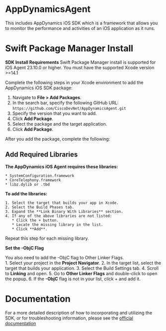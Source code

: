 # AppDynamicsAgent

This includes AppDynamics iOS SDK which is a framework that allows you to monitor the performance and activities of an iOS application as it runs.


# Swift Package Manager Install

**SDK Install Requirements**
 Swift Package Manager install is supported for iOS Agent 23.10.0 or higher.
 You must have the supported Xcode version >=14.1

Complete the following steps in your Xcode environment to add the AppDynamics iOS SDK package:
   1. Navigate to **File > Add Packages**.
   2. In the search bar, specify the following GitHub URL: ```https://github.com/CiscoDevNet/AppDynamicsAgent.git```
   3. Specify the version that you want to add.
   4. Click **Add Package**.
   5. Select the package and the target application.
   6. Click **Add Package**.

After you add the package, complete the following:

## Add Required Libraries
 **The AppDynamics iOS Agent requires these libraries:**
 
    * SystemConfiguration.framework
    * CoreTelephony.framework
    * libz.dylib or .tbd
  
  **To add the libraries:**
  
    1. Select the target that builds your app in Xcode.
    2. Select the Build Phases tab.
    3. Expand the **Link Binary With Libraries** section.
    4. If any of the above libraries are not listed:
       * Click the + button.
       * Locate the missing library in the list.
       * Click **Add**. 

  Repeat this step for each missing library.

  **Set the -ObjC Flag**

  You also need to add the -ObjC flag to Other Linker Flags.  
    1. Select your project in the **Project Navigator**.
    2. In the target list, select the target that builds your application.
    3. Select the Build Settings tab.
    4. Scroll to **Linking** and open.
    5. Go to **Other Linker Flags** and double-click to open the popup. 
    6. If the **-ObjC** flag is not in your list, click + and add it.  

# Documentation

For a more detailed description of how to incorporating and utilizing the SDK, or for
troubleshooting information, please see the
[official documentation](https://docs.appdynamics.com/appd/21.x/21.7/en/end-user-monitoring/mobile-real-user-monitoring/instrument-ios-applications)

